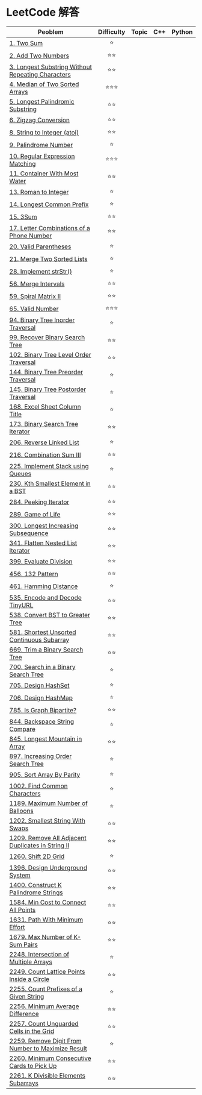 # LeetCode 解答

| Peoblem | Difficulty | Topic | C++ | Python |
| ------- |:----------:| ----- | --- | ------ |
|[1. Two Sum](https://leetcode.com/problems/two-sum)                                                                                            |:star:            |  |    |      |
|[2. Add Two Numbers](https://leetcode.com/problems/add-two-numbers)                                                                            |:star::star:      |  |    |      |
|[3. Longest Substring Without Repeating Characters](https://leetcode.com/problems/longest-substring-without-repeating-characters)              |:star::star:      |  |    |      |
|[4. Median of Two Sorted Arrays](https://leetcode.com/problems/median-of-two-sorted-arrays)                                                    |:star::star::star:|  |    |      |
|[5. Longest Palindromic Substring](https://leetcode.com/problems/longest-palindromic-substring)                                                |:star::star:      |  |    |      |
|[6. Zigzag Conversion](https://leetcode.com/problems/zigzag-conversion)                                                                        |:star::star:      |  |    |      |
|[8. String to Integer (atoi)](https://leetcode.com/problems/string-to-integer-atoi)                                                            |:star::star:      |  |    |      |
|[9. Palindrome Number](https://leetcode.com/problems/palindrome-number)                                                                        |:star:            |  |    |      |
|[10. Regular Expression Matching](https://leetcode.com/problems/regular-expression-matching)                                                   |:star::star::star:|  |    |      |
|[11. Container With Most Water](https://leetcode.com/problems/container-with-most-water)                                                       |:star::star:      |  |    |      |
|[13. Roman to Integer](https://leetcode.com/problems/roman-to-integer)                                                                         |:star:            |  |    |      |
|[14. Longest Common Prefix ](https://leetcode.com/problems/longest-common-prefix)                                                              |:star:            |  |    |      |
|[15. 3Sum](https://leetcode.com/problems/3sum)                                                                                                 |:star::star:      |            |           |        |
|[17. Letter Combinations of a Phone Number](https://leetcode.com/problems/letter-combinations-of-a-phone-number)                               |:star::star:      |            |           |        |
|[20. Valid Parentheses](https://leetcode.com/problems/valid-parentheses)                                                                       |:star:            |            |           |        |
|[21. Merge Two Sorted Lists](https://leetcode.com/problems/merge-two-sorted-lists)                                                             |:star:            |            |           |        |
|[28. Implement strStr()](https://leetcode.com/problems/implement-strstr)                                                                       |:star:            |            |           |        |
|[56. Merge Intervals](https://leetcode.com/problems/merge-intervals)                                                                           |:star::star:      |            |           |        |
|[59. Spiral Matrix II](https://leetcode.com/problems/spiral-matrix-ii)                                                                         |:star::star:      |            |           |        |
|[65. Valid Number](https://leetcode.com/problems/valid-number)                                                                                 |:star::star::star:|            |           |        |
|[94. Binary Tree Inorder Traversal](https://leetcode.com/problems/binary-tree-inorder-traversal)                                               |:star:            |            |           |        |
|[99. Recover Binary Search Tree](https://leetcode.com/problems/recover-binary-search-tree)                                                     |:star::star:      |            |           |        |
|[102. Binary Tree Level Order Traversal](https://leetcode.com/problems/binary-tree-level-order-traversal)                                      |:star::star:      |            |           |        |
|[144. Binary Tree Preorder Traversal](https://leetcode.com/problems/binary-tree-preorder-traversal)                                            |:star:            |            |           |        |
|[145. Binary Tree Postorder Traversal](https://leetcode.com/problems/binary-tree-postorder-traversal)                                          |:star:            |            |           |        |
|[168. Excel Sheet Column Title](https://leetcode.com/problems/excel-sheet-column-title)                                                        |:star:            |            |           |        |
|[173. Binary Search Tree Iterator](https://leetcode.com/problems/binary-search-tree-iterator)                                                  |:star::star:      |            |           |        |
|[206. Reverse Linked List](https://leetcode.com/problems/reverse-linked-list)                                                                  |:star:            |            |           |        |
|[216. Combination Sum III](https://leetcode.com/problems/combination-sum-iii)                                                                  |:star::star:      |            |           |        |
|[225. Implement Stack using Queues](https://leetcode.com/problems/implement-stack-using-queues)                                                |:star:            |            |           |        |
|[230. Kth Smallest Element in a BST](https://leetcode.com/problems/kth-smallest-element-in-a-bst)                                              |:star::star:      |            |           |        |
|[284. Peeking Iterator](https://leetcode.com/problems/peeking-iterator)                                                                        |:star::star:      |            |           |        |
|[289. Game of Life](https://leetcode.com/problems/game-of-life)                                                                                |:star::star:      |            |           |        |
|[300. Longest Increasing Subsequence](https://leetcode.com/problems/longest-increasing-subsequence)                                            |:star::star:      |            |           |        |
|[341. Flatten Nested List Iterator](https://leetcode.com/problems/flatten-nested-list-iterator)                                                |:star::star:      |            |           |        |
|[399. Evaluate Division](https://leetcode.com/problems/evaluate-division)                                                                      |:star::star:      |            |           |        |
|[456. 132 Pattern](https://leetcode.com/problems/132-pattern)                                                                                  |:star::star:      |            |           |        |
|[461. Hamming Distance](https://leetcode.com/problems/hamming-distance)                                                                        |:star:            |            |           |        |
|[535. Encode and Decode TinyURL](https://leetcode.com/problems/encode-and-decode-tinyurl)                                                      |:star::star:      |            |           |        |
|[538. Convert BST to Greater Tree](https://leetcode.com/problems/convert-bst-to-greater-tree)                                                  |:star::star:      |            |           |        |
|[581. Shortest Unsorted Continuous Subarray](https://leetcode.com/problems/shortest-unsorted-continuous-subarray)                              |:star::star:      |            |           |        |
|[669. Trim a Binary Search Tree](https://leetcode.com/problems/trim-a-binary-search-tree)                                                      |:star::star:      |            |           |        |
|[700. Search in a Binary Search Tree](https://leetcode.com/problems/search-in-a-binary-search-tree)                                            |:star:            |            |           |        |
|[705. Design HashSet](https://leetcode.com/problems/design-hashset)                                                                            |:star:            |            |           |        |
|[706. Design HashMap](https://leetcode.com/problems/design-hashmap)                                                                            |:star:            |            |           |        |
|[785. Is Graph Bipartite?](https://leetcode.com/problems/is-graph-bipartite)                                                                   |:star::star:      |            |           |        |
|[844. Backspace String Compare](https://leetcode.com/problems/backspace-string-compare)                                                        |:star:            |            |           |        |
|[845. Longest Mountain in Array](https://leetcode.com/problems/longest-mountain-in-array)                                                      |:star::star:      |            |           |        |
|[897. Increasing Order Search Tree](https://leetcode.com/problems/increasing-order-search-tree)                                                |:star:            |            |           |        |
|[905. Sort Array By Parity](https://leetcode.com/problems/sort-array-by-parity)                                                                |:star:            |            |           |        |
|[1002. Find Common Characters](https://leetcode.com/problems/find-common-characters)                                                           |:star:            |            |           |        |
|[1189. Maximum Number of Balloons](https://leetcode.com/problems/maximum-number-of-balloons)                                                   |:star:            |            |           |        |
|[1202. Smallest String With Swaps](https://leetcode.com/problems/smallest-string-with-swaps)                                                   |:star::star:      |            |           |        |
|[1209. Remove All Adjacent Duplicates in String II](https://leetcode.com/problems/remove-all-adjacent-duplicates-in-string-ii)                 |:star::star:      |            |           |        |
|[1260. Shift 2D Grid](https://leetcode.com/problems/shift-2d-grid)                                                                             |:star:            |            |           |        |
|[1396. Design Underground System](https://leetcode.com/problems/design-underground-system)                                                     |:star::star:      |            |           |        |
|[1400. Construct K Palindrome Strings](https://leetcode.com/problems/construct-k-palindrome-strings)                                           |:star::star:      |            |           |        |
|[1584. Min Cost to Connect All Points](https://leetcode.com/problems/min-cost-to-connect-all-points)                                           |:star::star:      |            |           |        |
|[1631. Path With Minimum Effort](https://leetcode.com/problems/path-with-minimum-effort)                                                       |:star::star:      |            |           |        |
|[1679. Max Number of K-Sum Pairs](https://leetcode.com/problems/max-number-of-k-sum-pairs)                                                     |:star::star:      |            |           |        |
|[2248. Intersection of Multiple Arrays](https://leetcode.com/problems/intersection-of-multiple-arrays)                                         |:star:            |            |           |        |
|[2249. Count Lattice Points Inside a Circle](https://leetcode.com/problems/count-lattice-points-inside-a-circle)                               |:star::star:      |            |           |        |
|[2255. Count Prefixes of a Given String](https://leetcode.com/problems/count-prefixes-of-a-given-string)                                       |:star:            |            |           |        |
|[2256. Minimum Average Difference](https://leetcode.com/problems/minimum-average-difference)                                                   |:star::star:      |            |           |        |
|[2257. Count Unguarded Cells in the Grid](https://leetcode.com/problems/count-unguarded-cells-in-the-grid)                                     |:star::star:      |            |           |        |
|[2259. Remove Digit From Number to Maximize Result](https://leetcode.com/problems/remove-digit-from-number-to-maximize-result)                 |:star:            |            |           |        |
|[2260. Minimum Consecutive Cards to Pick Up](https://leetcode.com/problems/minimum-consecutive-cards-to-pick-up)                               |:star::star:      |            |           |        |
|[2261. K Divisible Elements Subarrays](https://leetcode.com/problems/k-divisible-elements-subarrays)                                           |:star::star:      |            |           |        |